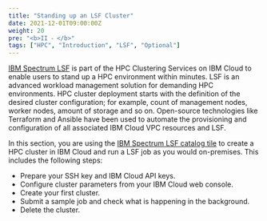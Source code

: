 ```yaml
---
title: "Standing up an LSF Cluster"
date: 2021-12-01T09:00:00Z
weight: 20
pre: "<b>II ⁃ </b>"
tags: ["HPC", "Introduction", "LSF", "Optional"]
---
```


[IBM Spectrum LSF](https://www.ibm.com/cloud/blog/announcements/ibm-spectrum-lsf-is-now-available-on-ibm-cloud) 
is part of the HPC Clustering Services on IBM Cloud to enable users to stand up a HPC environment within minutes. 
LSF is an advanced workload management solution for demanding HPC environments. HPC cluster deployment starts with
the definition of the desired cluster configuration; for example, count of management nodes, worker nodes, amount
of storage and so on. Open-source technologies like Terraform and Ansible have been used to automate the provisioning
and configuration of all associated IBM Cloud VPC resources and LSF. 

In this section, you are using the [IBM Spectrum LSF catalog tile](https://cloud.ibm.com/catalog/content/terraform-1623200063-71606cab-c6e1-4f95-a47a-2ce541dcbed8-global) to create a HPC cluster in IBM Cloud and run a LSF job as you would on-premises. This includes the following steps:

* Prepare your SSH key and IBM Cloud API keys.
* Configure cluster parameters from your IBM Cloud web console.
* Create your first cluster.
* Submit a sample job and check what is happening in the background.
* Delete the cluster.
